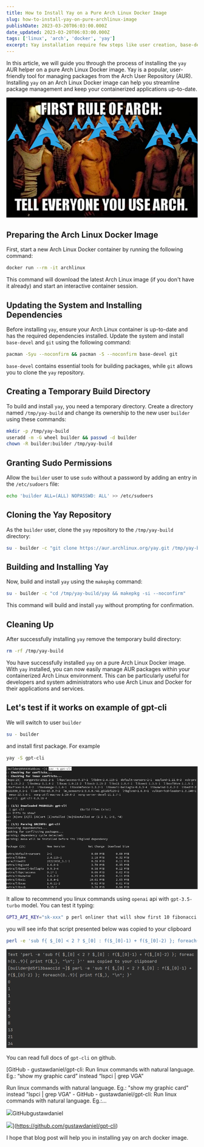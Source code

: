 ```yaml
---
title: How to Install Yay on a Pure Arch Linux Docker Image
slug: how-to-install-yay-on-pure-archlinux-image
publishDate: 2023-03-20T06:03:00.000Z
date_updated: 2023-03-20T06:03:00.000Z
tags: ['linux', 'arch', 'docker', 'yay']
excerpt: Yay installation require few steps like user creation, base-devel and git installation, change in /etc/sudousers, cloning yay repo and makepkg on it. This posts covering this process steps by steps.
---
```


In this article, we will guide you through the process of installing the `yay` AUR helper on a pure Arch Linux Docker image. Yay is a popular, user-friendly tool for managing packages from the Arch User Repository (AUR). Installing `yay` on an Arch Linux Docker image can help you streamline package management and keep your containerized applications up-to-date.

![](../../../../assets/2023-03-20/qxsttm8sg5k11-1.jpg)

## Preparing the Arch Linux Docker Image

First, start a new Arch Linux Docker container by running the following command:

```bash
docker run --rm -it archlinux
```

This command will download the latest Arch Linux image (if you don't have it already) and start an interactive container session.

## Updating the System and Installing Dependencies

Before installing `yay`, ensure your Arch Linux container is up-to-date and has the required dependencies installed. Update the system and install `base-devel` and `git` using the following command:

```bash
pacman -Syu --noconfirm && pacman -S --noconfirm base-devel git
```

`base-devel` contains essential tools for building packages, while `git` allows you to clone the `yay` repository.

## Creating a Temporary Build Directory

To build and install `yay`, you need a temporary directory. Create a directory named `/tmp/yay-build` and change its ownership to the new user `builder` using these commands:

```bash
mkdir -p /tmp/yay-build
useradd -m -G wheel builder && passwd -d builder
chown -R builder:builder /tmp/yay-build
```

## Granting Sudo Permissions

Allow the `builder` user to use `sudo` without a password by adding an entry in the `/etc/sudoers` file:

```bash
echo 'builder ALL=(ALL) NOPASSWD: ALL' >> /etc/sudoers
```

## Cloning the Yay Repository

As the `builder` user, clone the `yay` repository to the `/tmp/yay-build` directory:

```bash
su - builder -c "git clone https://aur.archlinux.org/yay.git /tmp/yay-build/yay"
```

## Building and Installing Yay

Now, build and install `yay` using the `makepkg` command:

```bash
su - builder -c "cd /tmp/yay-build/yay && makepkg -si --noconfirm"
```

This command will build and install `yay` without prompting for confirmation.

## Cleaning Up

After successfully installing `yay` remove the temporary build directory:

```bash
rm -rf /tmp/yay-build
```

You have successfully installed `yay` on a pure Arch Linux Docker image. With `yay` installed, you can now easily manage AUR packages within your containerized Arch Linux environment. This can be particularly useful for developers and system administrators who use Arch Linux and Docker for their applications and services.

## Let's test if it works on example of gpt-cli

We will switch to user `builder`

```bash
su - builder
```

and install first package. For example

```bash
yay -S gpt-cli
```

![](../../../../assets/2023-03-20/Zrzut-ekranu-z-2023-03-20-14-06-58.png)

It allow to recommend you linux commands using `openai` api with `gpt-3.5-turbo` model. You can test it typing:

```bash
GPT3_API_KEY="sk-xxx" p perl onliner that will show first 10 fibonacci sequence elements
```

you will see info that script presented below was copied to your clipboard

```bash
perl -e 'sub f{ $_[0] < 2 ? $_[0] : f($_[0]-1) + f($_[0]-2) }; foreach(0..9){ print f($_), "\n"; }'
```

![](../../../../assets/2023-03-20/Zrzut-ekranu-z-2023-03-20-14-19-04.png)

You can read full docs of `gpt-cli` on github.

[GitHub - gustawdaniel/gpt-cli: Run linux commands with natural language. Eg.: “show my graphic card” instead “lspci | grep VGA”

Run linux commands with natural language. Eg.: &quot;show my graphic card&quot; instead &quot;lspci | grep VGA&quot; - GitHub - gustawdaniel/gpt-cli: Run linux commands with natural language. Eg.:…

![](https://github.com/fluidicon.png)GitHubgustawdaniel

![](https://opengraph.githubassets.com/aa00a9518a887f37dbe73838a74aa076bca5d0859690077b9357932f1bf89b74/gustawdaniel/gpt-cli)](https://github.com/gustawdaniel/gpt-cli)

I hope that blog post will help you in installing yay on arch docker image.
